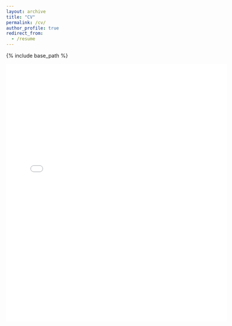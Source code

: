 ```yaml
---
layout: archive
title: "CV"
permalink: /cv/
author_profile: true
redirect_from:
  - /resume
---
```


{% include base_path %}

<embed src="{{ site.baseurl }}/files/Alessandro_CV_May2024.pdf" width="600" height="700" type='application/pdf'> 


